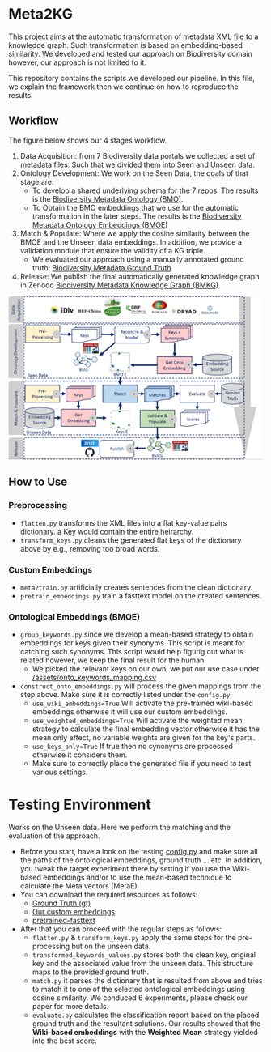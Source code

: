 # Meta2KG
This project aims at the automatic transformation of metadata XML file to a knowledge graph. 
Such transformation is based on embedding-based similarity.
We developed and tested our approach on Biodiversity domain however, our approach is not limited to it.

This repository contains the scripts we developed our pipeline. In this file, we explain the framework then we continue on how to reproduce the results.

## Workflow
The figure below shows our 4 stages workflow. 
1. Data Acquisition: from 7 Biodiversity data portals we collected a set of metadata files. Such that we divided them into Seen and Unseen data.
2. Ontology Development: We work on the Seen Data, the goals of that stage are:
   * To develop a shared underlying schema for the 7 repos. The results is the [Biodiversity Metadata Ontology (BMO)](https://doi.org/10.5281/zenodo.6948519).
   * To Obtain the BMO embeddings that we use for the automatic transformation in the later steps. The results is the [Biodiversity Metadata Ontology Embeddings (BMOE)](https://doi.org/10.5281/zenodo.6951658)
3. Match & Populate: Where we apply the cosine similarity between the BMOE and the Unseen data embeddings. In addition, we provide a validation module that ensure the validity of a KG triple. 
   * We evaluated our approach using a manually annotated ground truth: [Biodiversity Metadata Ground Truth](https://doi.org/10.5281/zenodo.6951623)
4. Release: We publish the final automatically generated knowledge graph in Zenodo [Biodiversity Metadata Knowledge Graph (BMKG)](https://doi.org/10.5281/zenodo.6948573).

![Meta2KG Workflow!](images/workflow.png)

## How to Use

### Preprocessing
* `flatten.py` transforms the XML files into a flat key-value pairs dictionary. a Key would contain the entire heirarchy.
* `transform_keys.py` cleans the generated flat keys of the dictionary above by e.g., removing too broad words.

### Custom Embeddings
* `meta2train.py` artificially creates sentences from the clean dictionary.
* `pretrain_embeddings.py` train a fasttext model on the created sentences. 

### Ontological Embeddings (BMOE)
* `group_keywords.py` since we develop a mean-based strategy to obtain embeddings for keys given their synonyms. This script is meant for catching such synonyms. This script would help figurig out what is related however, we keep the final result for the human.
  * We picked the relevant keys on our own, we put our use case under [/assets/onto_keywords_mapping.csv](/assets/onto_keywords_mapping.csv)
* `construct_onto_embeddings.py` will process the given mappings from the step above. Make sure it is correctly listed under the `config.py`.
  * `use_wiki_embeddings=True` Will activate the pre-trained wiki-based embeddings otherwise it will use our custom embeddings.
  * `use_weighted_embeddings=True` Will activate the weighted mean strategy to calculate the final embedding vector otherwise it has the mean only effect, no variable weights are given for the key's parts.
  * `use_keys_only=True` If true then no synonyms are processed otherwise it considers them.
  * Make sure to correctly place the generated file if you need to test various settings.

# Testing Environment
Works on the Unseen data. Here we perform the matching and the evaluation of the approach. 
* Before you start, have a look on the testing [config.py](testing/config.py) and make sure all the paths of the ontological embeddings, ground truth ... etc. In addition, you tweak the target experiment there by setting if you use the Wiki-based embeddings and/or to use the mean-based technique to calculate the Meta vectors (MetaE)
* You can download the required resources as follows:
  * [Ground Truth (gt)](https://doi.org/10.5281/zenodo.6951623)
  * [Our custom embeddings](https://doi.org/10.5281/zenodo.6951658) 
  * [pretrained-fasttext](https://fasttext.cc/docs/en/english-vectors.html)
* After that you can proceed with the regular steps as follows: 
  * `flatten.py` & `transform_keys.py` apply the same steps for the pre-processing but on the unseen data. 
  * `transformed_keywords_values.py` stores both the clean key, original key and the associated value from the unseen data. This structure maps to the provided ground truth.
  * `match.py` it parses the dictionary that is resulted from above and tries to match it to one of the selected ontological embeddings using cosine similarity. We conduced 6 experiments, please check our paper for more details. 
  * `evaluate.py` calculates the classification report based on the placed ground truth and the resultant solutions. Our results showed that the **Wiki-based embeddings** with the **Weighted Mean** strategy yielded into the best score. 